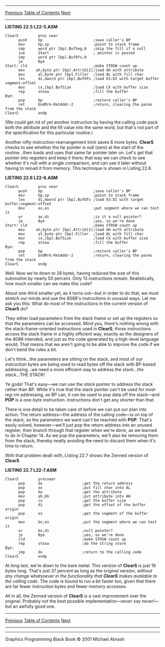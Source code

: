  ------------------------ --------------------------------- --------------------
  [Previous](22-02.html)   [Table of Contents](index.html)   [Next](23-01.html)
  ------------------------ --------------------------------- --------------------

**LISTING 22.5 L22-5.ASM**

    ClearS         proc near
          push     bp                       ;save caller's BP
          mov      bp,sp                    ;point to stack frame
          cmp      word ptr [bp].BufSeg,0   ;skip the fill if a null
          jne      Start                    ; pointer is passed
          cmp      word ptr [bp].BufOfs,0
          je       Bye
    Start: cld                              ;make STOSW count up
          mov     ah,byte ptr [bp].Attrib[1];load AH with attribute
          mov      al,byte ptr [bp].Filler  ;load AL with fill char
          les      di,dword ptr [bp].BufOfs ;load ES:DI with target buffer segment:offset
          mov      cx,[bp].BufSize          ;load CX with buffer size
          rep      stosw                    ;fill the buffer
    Bye:
          pop      bp                       ;restore caller's BP
          ret      EndMrk-RetAddr-2         ;return, clearing the parms from the stack
    ClearS         endp

(We could get rid of yet another instruction by having the calling code
pack both the attribute and the fill value into the same word, but
that's not part of the specification for this particular routine.)

Another nifty instruction-rearrangement trick saves 6 more bytes.
**ClearS** checks to see whether the far pointer is null (zero) at the
start of the routine...then loads and uses that same far pointer later
on. Let's get that pointer into registers and keep it there; that way we
can check to see whether it's null with a single comparison, and can use
it later without having to reload it from memory. This technique is
shown in Listing 22.6.

**LISTING 22.6 L22-6.ASM**

    ClearS         proc near
          push     bp                       ;save caller's BP
          mov      bp,sp                    ;point to stack frame
          les      di,dword ptr [bp].BufOfs ;load ES:DI with target buffer;segment:offset
          mov      ax,es                    ;put segment where we can test it
          or       ax,di                    ;is it a null pointer?
          je       Bye                      ;yes, so we're done
    Start: cld                              ;make STOSW count up
          mov     ah,byte ptr [bp].Attrib[1];load AH with attribute
          mov      al,byte ptr [bp].Filler  ;load AL with fill char
          mov      cx,[bp].BufSize          ;load CX with buffer size
          rep      stosw                    ;fill the buffer
    Bye:
          pop      bp                       ;restore caller's BP
          ret      EndMrk-RetAddr-2         ;return, clearing the parms from the stack
    ClearS         endp

Well. Now we're down to 28 bytes, having reduced the size of this
subroutine by nearly 50 percent. Only 13 instructions remain.
Realistically, how much smaller can we make this code?

About one-third smaller yet, as it turns out—but in order to do that, we
must stretch our minds and use the 8088's instructions in unusual ways.
Let me ask you this: What do most of the instructions in the current
version of **ClearS** do?

They either load parameters from the stack frame or set up the registers
so that the parameters can be accessed. Mind you, there's nothing wrong
with the stack-frame-oriented instructions used in **ClearS**; those
instructions access the stack frame in a highly efficient way, exactly
as the designers of the 8088 intended, and just as the code generated by
a high-level language would. That means that we aren't going to be able
to improve the code if we don't bend the rules a bit.

Let's think...the parameters are sitting on the stack, and most of our
instruction bytes are being used to read bytes off the stack with
BP-based addressing...we need a more efficient way to address the
stack...*the stack*...THE STACK!

Ye gods! That's easy—we can use the *stack pointer* to address the stack
rather than BP. While it's true that the stack pointer can't be used for
*mod-reg-rm* addressing, as BP can, it *can* be used to pop data off the
stack—and **POP** is a one-byte instruction. Instructions don't get any
shorter than that.

There is one detail to be taken care of before we can put our plan into
action: The return address—the address of the calling code—is on top of
the stack, so the parameters we want can't be reached with **POP**.
That's easily solved, however—we'll just pop the return address into an
unused register, then branch through that register when we're done, as
we learned to do in Chapter 14. As we pop the parameters, we'll also be
removing them from the stack, thereby neatly avoiding the need to
discard them when it's time to return.

With that problem dealt with, Listing 22.7 shows the Zenned version of
**ClearS**.

**LISTING 22.7 L22-7.ASM**

    ClearS         procnear
          pop      dx                  ;get the return address
          pop      ax                  ;put fill char into AL
          pop      bx                  ;get the attribute
          mov      ah,bh               ;put attribute into AH
          pop      cx                  ;get the buffer size
          pop      di                  ;get the offset of the buffer origin
          pop      es                  ;get the segment of the buffer origin
          mov      bx,es               ;put the segment where we can test it
          or       bx,di               ;null pointer?
          je       Bye                 ;yes, so we're done
          cld                          ;make STOSW count up
          rep      stosw               ;do the string store
    Bye:
          jmp      dx                  ;return to the calling code
    ClearS         endp

At long last, we're down to the bare metal. This version of **ClearS**
is just 19 bytes long. That's just 37 percent as long as the original
version, *without any change whatsoever in the functionality that
**ClearS** makes available to the calling code*. The code is bound to
run a bit faster too, given that there are far fewer instruction bytes
and fewer memory accesses.

All in all, the Zenned version of **ClearS** is a vast improvement over
the original. Probably not the best possible implementation—*never say
never!*—but an awfully good one.

  ------------------------ --------------------------------- --------------------
  [Previous](22-02.html)   [Table of Contents](index.html)   [Next](23-01.html)
  ------------------------ --------------------------------- --------------------

* * * * *

Graphics Programming Black Book © 2001 Michael Abrash
